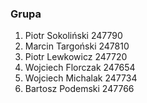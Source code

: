 ### Grupa
1. Piotr Sokoliński 247790
2. Marcin Targoński 247810
3. Piotr Lewkowicz 247720
4. Wojciech Florczak 247654
5. Wojciech Michalak 247734
6. Bartosz Podemski 247766
